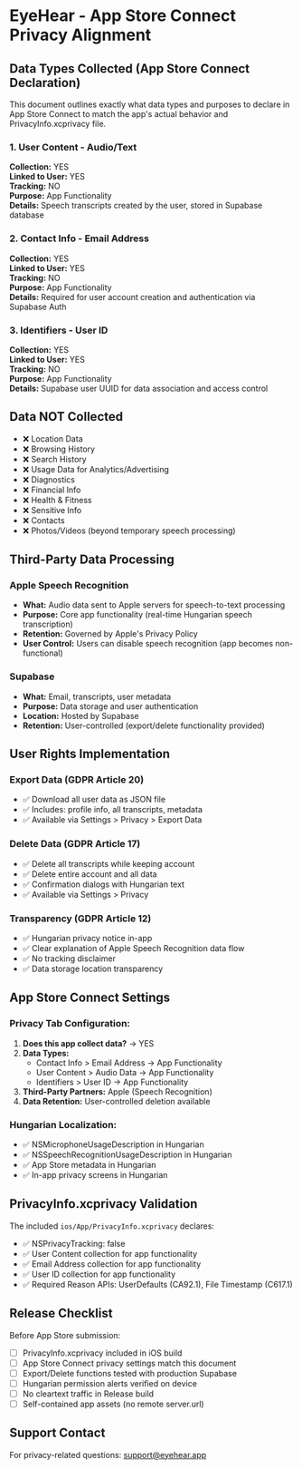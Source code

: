 # EyeHear - App Store Connect Privacy Alignment

## Data Types Collected (App Store Connect Declaration)

This document outlines exactly what data types and purposes to declare in App Store Connect to match the app's actual behavior and PrivacyInfo.xcprivacy file.

### 1. User Content - Audio/Text
**Collection:** YES  
**Linked to User:** YES  
**Tracking:** NO  
**Purpose:** App Functionality  
**Details:** Speech transcripts created by the user, stored in Supabase database

### 2. Contact Info - Email Address  
**Collection:** YES  
**Linked to User:** YES  
**Tracking:** NO  
**Purpose:** App Functionality  
**Details:** Required for user account creation and authentication via Supabase Auth

### 3. Identifiers - User ID
**Collection:** YES  
**Linked to User:** YES  
**Tracking:** NO  
**Purpose:** App Functionality  
**Details:** Supabase user UUID for data association and access control

## Data NOT Collected

- ❌ Location Data
- ❌ Browsing History  
- ❌ Search History
- ❌ Usage Data for Analytics/Advertising
- ❌ Diagnostics
- ❌ Financial Info
- ❌ Health & Fitness
- ❌ Sensitive Info
- ❌ Contacts
- ❌ Photos/Videos (beyond temporary speech processing)

## Third-Party Data Processing

### Apple Speech Recognition
- **What:** Audio data sent to Apple servers for speech-to-text processing
- **Purpose:** Core app functionality (real-time Hungarian speech transcription)
- **Retention:** Governed by Apple's Privacy Policy
- **User Control:** Users can disable speech recognition (app becomes non-functional)

### Supabase
- **What:** Email, transcripts, user metadata
- **Purpose:** Data storage and user authentication
- **Location:** Hosted by Supabase
- **Retention:** User-controlled (export/delete functionality provided)

## User Rights Implementation

### Export Data (GDPR Article 20)
- ✅ Download all user data as JSON file
- ✅ Includes: profile info, all transcripts, metadata
- ✅ Available via Settings > Privacy > Export Data

### Delete Data (GDPR Article 17)
- ✅ Delete all transcripts while keeping account
- ✅ Delete entire account and all data
- ✅ Confirmation dialogs with Hungarian text
- ✅ Available via Settings > Privacy

### Transparency (GDPR Article 12)
- ✅ Hungarian privacy notice in-app
- ✅ Clear explanation of Apple Speech Recognition data flow
- ✅ No tracking disclaimer
- ✅ Data storage location transparency

## App Store Connect Settings

### Privacy Tab Configuration:
1. **Does this app collect data?** → YES
2. **Data Types:**
   - Contact Info > Email Address → App Functionality
   - User Content > Audio Data → App Functionality  
   - Identifiers > User ID → App Functionality
3. **Third-Party Partners:** Apple (Speech Recognition)
4. **Data Retention:** User-controlled deletion available

### Hungarian Localization:
- ✅ NSMicrophoneUsageDescription in Hungarian
- ✅ NSSpeechRecognitionUsageDescription in Hungarian
- ✅ App Store metadata in Hungarian
- ✅ In-app privacy screens in Hungarian

## PrivacyInfo.xcprivacy Validation

The included `ios/App/PrivacyInfo.xcprivacy` declares:
- ✅ NSPrivacyTracking: false
- ✅ User Content collection for app functionality
- ✅ Email Address collection for app functionality  
- ✅ User ID collection for app functionality
- ✅ Required Reason APIs: UserDefaults (CA92.1), File Timestamp (C617.1)

## Release Checklist

Before App Store submission:
- [ ] PrivacyInfo.xcprivacy included in iOS build
- [ ] App Store Connect privacy settings match this document
- [ ] Export/Delete functions tested with production Supabase
- [ ] Hungarian permission alerts verified on device
- [ ] No cleartext traffic in Release build
- [ ] Self-contained app assets (no remote server.url)

## Support Contact

For privacy-related questions: support@eyehear.app